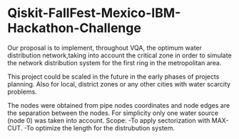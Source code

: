 # Qiskit-FallFest-Mexico-IBM-Hackathon-Challenge
Our proposal is to implement, throughout VQA, the optimum water distribution network,taking into account the critical zone in order to simulate the network distribution
system for the first ring in the metropolitan area.

This project could be scaled in the future in the early phases of projects planning. Also for local, district zones or any other cities with water scarcity problems.

The nodes were obtained from pipe nodes coordinates and node edges are the separation between the nodes. For simplicity only one water source (node 0) was taken into account.
Scope:
-To apply sectorization with MAX-CUT.
-To optimize the length for the distrubution system.

